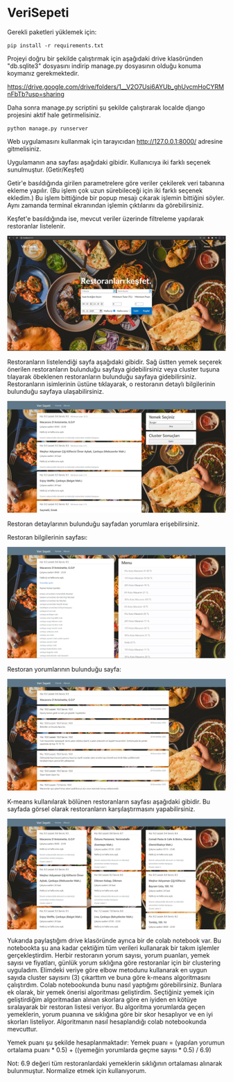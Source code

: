 # VeriSepeti

Gerekli paketleri yüklemek için:

```
pip install -r requirements.txt
```

Projeyi doğru bir şekilde çalıştırmak için aşağıdaki drive klasöründen "db.sqlite3" dosyasını indirip manage.py dosyasının olduğu konuma koymanız gerekmektedir.

https://drive.google.com/drive/folders/1__V2O7Usi6AYUb_ghUvcmHoCYRMnFbTb?usp=sharing

Daha sonra manage.py scriptini şu şekilde çalıştırarak localde django projesini aktif hale getirmelisiniz.

```
python manage.py runserver
```

Web uygulamasını kullanmak için tarayıcıdan http://127.0.0.1:8000/ adresine gitmelisiniz.

Uygulamanın ana sayfası aşağıdaki gibidir. Kullanıcıya iki farklı seçenek sunulmuştur. (Getir/Keşfet)

Getir'e basıldığında girilen parametrelere göre veriler çekilerek veri tabanına ekleme yapılır. (Bu işlem çok uzun sürebileceği için iki farklı seçenek ekledim.) Bu işlem bittiğinde bir popup mesajı çıkarak işlemin bittiğini söyler. Aynı zamanda terminal ekranından işlemin çıktılarını da görebilirsiniz.

Keşfet'e basıldığında ise, mevcut veriler üzerinde filtreleme yapılarak restoranlar listelenir.

![Screenshot](home_page.JPG)


Restoranların listelendiği sayfa aşağıdaki gibidir. Sağ üstten yemek seçerek önerilen restoranların bulunduğu sayfaya gidebilirsiniz veya cluster tuşuna tılayarak öbeklenen restoranların bulunduğu sayfaya gidebilirsiniz. Restoranların isimlerinin üstüne tıklayarak, o restoranın detaylı bilgilerinin bulunduğu sayfaya ulaşabilirsiniz.

![Screenshot](res_list_page.JPG)


Restoran detaylarının bulunduğu sayfadan yorumlara erişebilirsiniz.

Restoran bilgilerinin sayfası:

![Screenshot](res_detail_page.JPG)


Restoran yorumlarının bulunduğu sayfa:

![Screenshot](comments_page.JPG)


K-means kullanılarak bölünen restoranların sayfası aşağıdaki gibidir. Bu sayfada görsel olarak restoranların karşılaştırmasını yapabilirsiniz.

![Screenshot](cluster_page.JPG)


Yukarıda paylaştığım drive klasöründe ayrıca bir de colab notebook var. Bu notebookta şu ana kadar çektiğim tüm verileri kullanarak bir takım işlemler gerçekleştirdim.
Herbir restoranın yorum sayısı, yorum puanları, yemek sayısı ve fiyatları, günlük yorum sıklığına göre restoranlar için bir clustering uyguladım.
Elimdeki veriye göre elbow metodunu kullanarak en uygun sayıda cluster sayısını (3) çıkarttım ve buna göre k-means algoritmasını çalıştırdım. Colab notebookunda bunu nasıl yaptığımı görebilirsiniz.
Bunlara ek olarak, bir yemek önerisi algoritması geliştirdim. Seçtiğiniz yemek için geliştirdiğim algoritmadan alınan skorlara göre en iyiden en kötüye sıralayarak bir restoran listesi veriyor. Bu algoritma yorumlarda geçen yemeklerin, yorum puanına ve sıklığına göre bir skor hesaplıyor ve en iyi skorları listeliyor. Algoritmanın nasıl hesaplandığı colab notebookunda mevcuttur.

Yemek puanı şu şekilde hesaplanmaktadır:
Yemek puanı = (yapılan yorumun ortalama puanı * 0.5) + ((yemeğin yorumlarda geçme sayısı * 0.5) / 6.9)

Not: 6.9 değeri tüm restoranlardaki yemeklerin sıklığının ortalaması alınarak bulunmuştur. Normalize etmek için kullanıyorum.
